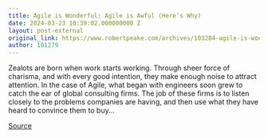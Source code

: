```yaml
---
title: Agile is Wonderful; Agile is Awful (Here’s Why)
date: 2024-03-23 10:39:02.000000000 Z
layout: post-external
original_link: https://www.robertpeake.com/archives/103284-agile-is-wonderful-agile-is-awful-heres-why.html
author: 101279
---
```


Zealots are born when work starts working. Through sheer force of charisma, and with every good intention, they make enough noise to attract attention. In the case of Agile, what began with engineers soon grew to catch the ear of global consulting firms. The job of these firms is to listen closely to the problems companies are having, and then use what they have heard to convince them to buy...

[Source](https://www.robertpeake.com/archives/103284-agile-is-wonderful-agile-is-awful-heres-why.html)

